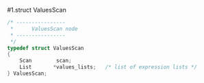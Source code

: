 #1.struct ValuesScan

```cpp
/* ----------------
 *		ValuesScan node
 * ----------------
 */
typedef struct ValuesScan
{
	Scan		scan;
	List	   *values_lists;	/* list of expression lists */
} ValuesScan;
```